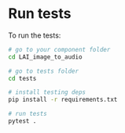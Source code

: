 # Run tests

To run the tests:

```bash
# go to your component folder
cd LAI_image_to_audio

# go to tests folder
cd tests

# install testing deps
pip install -r requirements.txt

# run tests
pytest .
```
